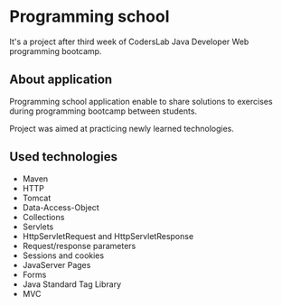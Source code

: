 # Programming school
It's a project after third week of CodersLab Java Developer Web programming bootcamp.

## About application
Programming school application enable to share solutions to exercises during programming bootcamp between students. 

Project was aimed at practicing newly learned technologies.

## Used technologies
* Maven
* HTTP
* Tomcat
* Data-Access-Object
* Collections
* Servlets
* HttpServletRequest and HttpServletResponse
* Request/response parameters
* Sessions and cookies
* JavaServer Pages
* Forms
* Java Standard Tag Library
* MVC